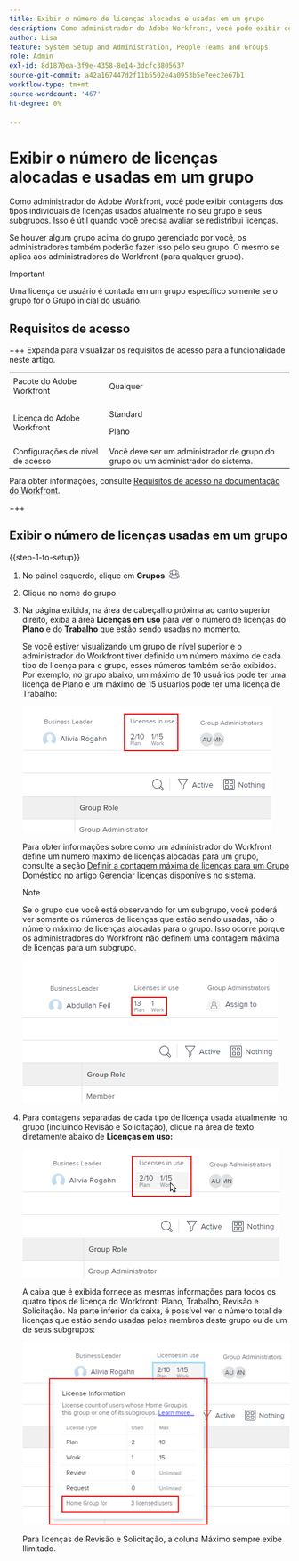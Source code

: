 ```yaml
---
title: Exibir o número de licenças alocadas e usadas em um grupo
description: Como administrador do Adobe Workfront, você pode exibir contagens dos tipos individuais de licenças usados atualmente no seu grupo e seus subgrupos. Isso é útil quando você precisa avaliar se redistribui licenças.
author: Lisa
feature: System Setup and Administration, People Teams and Groups
role: Admin
exl-id: 8d1870ea-3f9e-4358-8e14-3dcfc3805637
source-git-commit: a42a167447d2f11b5502e4a0953b5e7eec2e67b1
workflow-type: tm+mt
source-wordcount: '467'
ht-degree: 0%

---
```


# Exibir o número de licenças alocadas e usadas em um grupo

Como administrador do Adobe Workfront, você pode exibir contagens dos tipos individuais de licenças usados atualmente no seu grupo e seus subgrupos. Isso é útil quando você precisa avaliar se redistribui licenças.

Se houver algum grupo acima do grupo gerenciado por você, os administradores também poderão fazer isso pelo seu grupo. O mesmo se aplica aos administradores do Workfront (para qualquer grupo).

>[!IMPORTANT]
>
>Uma licença de usuário é contada em um grupo específico somente se o grupo for o Grupo inicial do usuário.

## Requisitos de acesso

+++ Expanda para visualizar os requisitos de acesso para a funcionalidade neste artigo.

<table style="table-layout:auto"> 
 <col> 
 <col> 
 <tbody> 
  <tr> 
   <td>Pacote do Adobe Workfront</td> 
   <td><p>Qualquer</p></td> 
  </tr> 
  <tr> 
   <td>Licença do Adobe Workfront</td> 
   <td><p>Standard</p>
       <p>Plano</p></td>
  </tr>
  <tr> 
   <td>Configurações de nível de acesso</td> 
   <td>Você deve ser um administrador de grupo do grupo ou um administrador do sistema.</td>
  </tr>
 </tbody> 
</table>

Para obter informações, consulte [Requisitos de acesso na documentação do Workfront](/help/quicksilver/administration-and-setup/add-users/access-levels-and-object-permissions/access-level-requirements-in-documentation.md).

+++

## Exibir o número de licenças usadas em um grupo

{{step-1-to-setup}}

1. No painel esquerdo, clique em **Grupos** ![Grupos](assets/groups-icon.png).

1. Clique no nome do grupo.
1. Na página exibida, na área de cabeçalho próxima ao canto superior direito, exiba a área **Licenças em uso** para ver o número de licenças do **Plano** e do **Trabalho** que estão sendo usadas no momento.

   Se você estiver visualizando um grupo de nível superior e o administrador do Workfront tiver definido um número máximo de cada tipo de licença para o grupo, esses números também serão exibidos. Por exemplo, no grupo abaixo, um máximo de 10 usuários pode ter uma licença de Plano e um máximo de 15 usuários pode ter uma licença de Trabalho:

   ![Licenças alocadas](assets/licenses-used-allocated.png)

   Para obter informações sobre como um administrador do Workfront define um número máximo de licenças alocadas para um grupo, consulte a seção [Definir a contagem máxima de licenças para um Grupo Doméstico](../../../administration-and-setup/get-started-wf-administration/manage-available-licenses-in-your-system.md#set) no artigo [Gerenciar licenças disponíveis no sistema](../../../administration-and-setup/get-started-wf-administration/manage-available-licenses-in-your-system.md).

   >[!NOTE]
   >
   >Se o grupo que você está observando for um subgrupo, você poderá ver somente os números de licenças que estão sendo usadas, não o número máximo de licenças alocadas para o grupo. Isso ocorre porque os administradores do Workfront não definem uma contagem máxima de licenças para um subgrupo.
   >
   >![Licenças usadas no subgrupo](assets/subgroup-used-licenses-only.png)
   >

1. Para contagens separadas de cada tipo de licença usada atualmente no grupo (incluindo Revisão e Solicitação), clique na área de texto diretamente abaixo de **Licenças em uso:**

   ![Clique para ver mais](assets/click-text-to-see-more.png)

   A caixa que é exibida fornece as mesmas informações para todos os quatro tipos de licença do Workfront: Plano, Trabalho, Revisão e Solicitação. Na parte inferior da caixa, é possível ver o número total de licenças que estão sendo usadas pelos membros deste grupo ou de um de seus subgrupos:

   ![Mais informações sobre a licença](assets/more-license-info.png)

   Para licenças de Revisão e Solicitação, a coluna Máximo sempre exibe Ilimitado.
